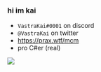 ### hi im kai
- `VastraKai#0001` on discord
- `@VastraKai` on twitter
- https://prax.wtf/mcm 
- pro C#er (real)

<a href="https://discord.com/users/395687463487799296">
  <img src="https://lanyard-profile-readme.vercel.app/api/395687463487799296" align="left" />
</a>
